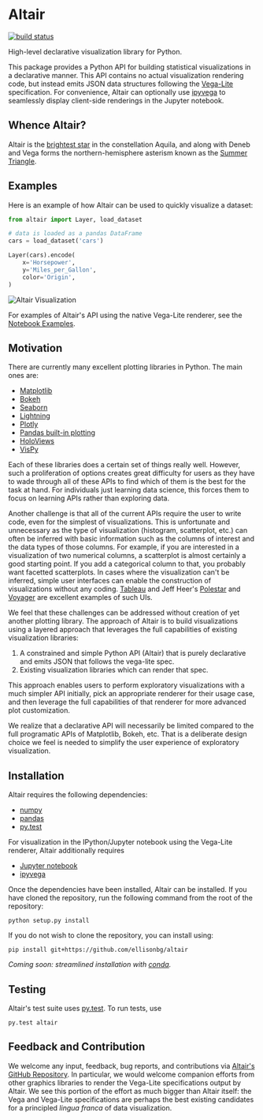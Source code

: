 # Altair

[![build status](http://img.shields.io/travis/ellisonbg/altair/master.svg?style=flat)](https://travis-ci.org/ellisonbg/altair)

High-level declarative visualization library for Python.

This package provides a Python API for building statistical visualizations in a
declarative manner.
This API contains no actual visualization rendering code, but instead emits JSON data structures following the [Vega-Lite](https://github.com/vega/vega-lite) specification.
For convenience, Altair can optionally use [ipyvega](https://github.com/vega/ipyvega) to seamlessly display client-side renderings in the Jupyter notebook.

## Whence Altair?

Altair is the [brightest star](https://en.wikipedia.org/wiki/Altair) in the constellation Aquila, and along with Deneb and Vega forms the northern-hemisphere asterism known as the [Summer Triangle](https://en.wikipedia.org/wiki/Summer_Triangle).

## Examples

Here is an example of how Altair can be used to quickly visualize a dataset:

```python
from altair import Layer, load_dataset

# data is loaded as a pandas DataFrame
cars = load_dataset('cars')

Layer(cars).encode(
    x='Horsepower',
    y='Miles_per_Gallon',
    color='Origin',
)
```
![Altair Visualization](relative/path/to/img.jpg?raw=true "Title")

For examples of Altair's API using the native Vega-Lite renderer, see the [Notebook Examples](notebooks/Index.ipynb).

## Motivation

There are currently many excellent plotting libraries in Python. The main ones are:

* [Matplotlib](http://matplotlib.org/)
* [Bokeh](http://bokeh.pydata.org/en/latest/)
* [Seaborn](http://stanford.edu/~mwaskom/software/seaborn/#)
* [Lightning](http://lightning-viz.org/)
* [Plotly](https://plot.ly/)
* [Pandas built-in plotting](http://pandas.pydata.org/pandas-docs/stable/visualization.html)
* [HoloViews](http://ioam.github.io/holoviews/)
* [VisPy](http://vispy.org/)

Each of these libraries does a certain set of things really well.
However, such a proliferation of options creates great difficulty for users as they have to wade through all of these APIs to find which of them is the best for the task at hand.
For individuals just learning data science, this forces them to focus on learning APIs rather than exploring data.

Another challenge is that all of the current APIs require the user to write code, even for the simplest of visualizations.
This is unfortunate and unnecessary as the type of visualization (histogram, scatterplot, etc.) can often be inferred with basic information such as the columns of interest and the data types of those columns.
For example, if you are interested in a visualization of two numerical columns, a scatterplot is almost certainly a good starting point.
If you add a categorical column to that, you probably want facetted scatterplots.
In cases where the visualization can't be inferred, simple user interfaces can enable the construction of visualizations without any coding. [Tableau](http://www.tableau.com/) and Jeff Heer's
[Polestar](https://github.com/vega/polestar) and [Voyager](https://github.com/vega/voyager) are
excellent examples of such UIs.

We feel that these challenges can be addressed without creation of yet another plotting library.
The approach of Altair is to build visualizations using a layered approach that leverages the full capabilities of existing visualization libraries:

1. A constrained and simple Python API (Altair) that is purely declarative and emits JSON that follows the vega-lite spec.
2. Existing visualization libraries which can render that spec.

This approach enables users to perform exploratory visualizations with a much simpler API initially, pick an appropriate renderer for their usage case, and then leverage the full capabilities of that renderer for more advanced plot customization.

We realize that a declarative API will necessarily be limited compared to the full programatic APIs of Matplotlib, Bokeh, etc. That is a deliberate design choice we feel is needed to simplify the user experience of exploratory visualization.

## Installation

Altair requires the following dependencies:

* [numpy](http://www.numpy.org/)
* [pandas](http://pandas.pydata.org/)
* [py.test](http://pytest.org/latest)

For visualization in the IPython/Jupyter notebook using the Vega-Lite renderer, Altair additionally requires

* [Jupyter notebook](https://jupyter.readthedocs.io/en/latest/install.html)
* [ipyvega](https://github.com/vega/ipyvega)

Once the dependencies have been installed, Altair can be installed.
If you have cloned the repository, run the following command from the root of the repository:

```
python setup.py install
```

If you do not wish to clone the repository, you can install using:

```
pip install git+https://github.com/ellisonbg/altair
```

*Coming soon: streamlined installation with [conda](http://conda.pydata.org/).*

## Testing

Altair's test suite uses [py.test](http://pytest.org/latest/).
To run tests, use
```
py.test altair
```

## Feedback and Contribution

We welcome any input, feedback, bug reports, and contributions via [Altair's GitHub Repository](http://github.com/ellisonbg/altair/).
In particular, we would welcome companion efforts from other graphics libraries to render the Vega-Lite specifications output by Altair.
We see this portion of the effort as much bigger than Altair itself: the Vega and Vega-Lite specifications are perhaps the best existing candidates for a principled *lingua franca* of data visualization.
